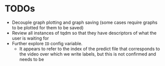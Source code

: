 # TODOs

- Decouple graph plotting and graph saving (some cases require graphs to be plotted for them to be saved)
- Review all instances of tqdm so that they have descriptors of what the user is waiting for
- Further explore `ID` config variable.
  - It appears to refer to the index of the predict file that corresponds to the video over which we write labels, but this is not confirmed and needs to be

